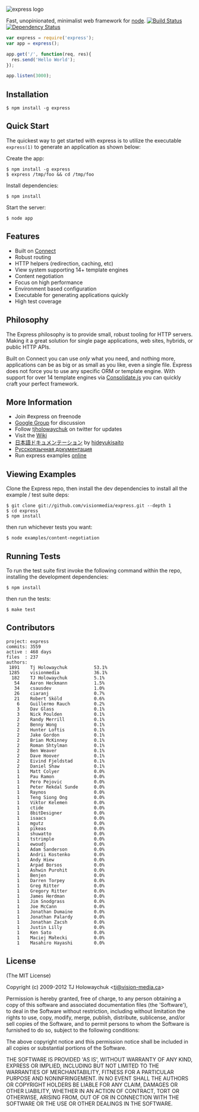![express logo](http://f.cl.ly/items/0V2S1n0K1i3y1c122g04/Screen%20Shot%202012-04-11%20at%209.59.42%20AM.png)

  Fast, unopinionated, minimalist web framework for [node](http://nodejs.org). [![Build Status](https://secure.travis-ci.org/visionmedia/express.png)](http://travis-ci.org/visionmedia/express) [![Dependency Status](https://gemnasium.com/visionmedia/express.png)](https://gemnasium.com/visionmedia/express)

```js
var express = require('express');
var app = express();

app.get('/', function(req, res){
  res.send('Hello World');
});

app.listen(3000);
```

## Installation

    $ npm install -g express

## Quick Start

 The quickest way to get started with express is to utilize the executable `express(1)` to generate an application as shown below:

 Create the app:

    $ npm install -g express
    $ express /tmp/foo && cd /tmp/foo

 Install dependencies:

    $ npm install

 Start the server:

    $ node app

## Features

  * Built on [Connect](http://github.com/senchalabs/connect)
  * Robust routing
  * HTTP helpers (redirection, caching, etc)
  * View system supporting 14+ template engines
  * Content negotiation
  * Focus on high performance
  * Environment based configuration
  * Executable for generating applications quickly
  * High test coverage

## Philosophy

  The Express philosophy is to provide small, robust tooling for HTTP servers. Making
  it a great solution for single page applications, web sites, hybrids, or public
  HTTP APIs.

  Built on Connect you can use _only_ what you need, and nothing more, applications
  can be as big or as small as you like, even a single file. Express does
  not force you to use any specific ORM or template engine. With support for over
  14 template engines via [Consolidate.js](http://github.com/visionmedia/consolidate.js)
  you can quickly craft your perfect framework.

## More Information

  * Join #express on freenode
  * [Google Group](http://groups.google.com/group/express-js) for discussion
  * Follow [tjholowaychuk](http://twitter.com/tjholowaychuk) on twitter for updates
  * Visit the [Wiki](http://github.com/visionmedia/express/wiki)
  * [日本語ドキュメンテーション](http://hideyukisaito.com/doc/expressjs/) by [hideyukisaito](https://github.com/hideyukisaito)
  * [Русскоязычная документация](http://jsman.ru/express/)
  * Run express examples [online](https://runnable.com/express)

## Viewing Examples

Clone the Express repo, then install the dev dependencies to install all the example / test suite deps:

    $ git clone git://github.com/visionmedia/express.git --depth 1
    $ cd express
    $ npm install

then run whichever tests you want:

    $ node examples/content-negotiation

## Running Tests

To run the test suite first invoke the following command within the repo, installing the development dependencies:

    $ npm install

then run the tests:

    $ make test

## Contributors

```
project: express
commits: 3559
active : 468 days
files  : 237
authors:
 1891    Tj Holowaychuk          53.1%
 1285    visionmedia             36.1%
  182    TJ Holowaychuk          5.1%
   54    Aaron Heckmann          1.5%
   34    csausdev                1.0%
   26    ciaranj                 0.7%
   21    Robert Sköld            0.6%
    6    Guillermo Rauch         0.2%
    3    Dav Glass               0.1%
    3    Nick Poulden            0.1%
    2    Randy Merrill           0.1%
    2    Benny Wong              0.1%
    2    Hunter Loftis           0.1%
    2    Jake Gordon             0.1%
    2    Brian McKinney          0.1%
    2    Roman Shtylman          0.1%
    2    Ben Weaver              0.1%
    2    Dave Hoover             0.1%
    2    Eivind Fjeldstad        0.1%
    2    Daniel Shaw             0.1%
    1    Matt Colyer             0.0%
    1    Pau Ramon               0.0%
    1    Pero Pejovic            0.0%
    1    Peter Rekdal Sunde      0.0%
    1    Raynos                  0.0%
    1    Teng Siong Ong          0.0%
    1    Viktor Kelemen          0.0%
    1    ctide                   0.0%
    1    8bitDesigner            0.0%
    1    isaacs                  0.0%
    1    mgutz                   0.0%
    1    pikeas                  0.0%
    1    shuwatto                0.0%
    1    tstrimple               0.0%
    1    ewoudj                  0.0%
    1    Adam Sanderson          0.0%
    1    Andrii Kostenko         0.0%
    1    Andy Hiew               0.0%
    1    Arpad Borsos            0.0%
    1    Ashwin Purohit          0.0%
    1    Benjen                  0.0%
    1    Darren Torpey           0.0%
    1    Greg Ritter             0.0%
    1    Gregory Ritter          0.0%
    1    James Herdman           0.0%
    1    Jim Snodgrass           0.0%
    1    Joe McCann              0.0%
    1    Jonathan Dumaine        0.0%
    1    Jonathan Palardy        0.0%
    1    Jonathan Zacsh          0.0%
    1    Justin Lilly            0.0%
    1    Ken Sato                0.0%
    1    Maciej Małecki          0.0%
    1    Masahiro Hayashi        0.0%
```

## License

(The MIT License)

Copyright (c) 2009-2012 TJ Holowaychuk &lt;tj@vision-media.ca&gt;

Permission is hereby granted, free of charge, to any person obtaining
a copy of this software and associated documentation files (the
'Software'), to deal in the Software without restriction, including
without limitation the rights to use, copy, modify, merge, publish,
distribute, sublicense, and/or sell copies of the Software, and to
permit persons to whom the Software is furnished to do so, subject to
the following conditions:

The above copyright notice and this permission notice shall be
included in all copies or substantial portions of the Software.

THE SOFTWARE IS PROVIDED 'AS IS', WITHOUT WARRANTY OF ANY KIND,
EXPRESS OR IMPLIED, INCLUDING BUT NOT LIMITED TO THE WARRANTIES OF
MERCHANTABILITY, FITNESS FOR A PARTICULAR PURPOSE AND NONINFRINGEMENT.
IN NO EVENT SHALL THE AUTHORS OR COPYRIGHT HOLDERS BE LIABLE FOR ANY
CLAIM, DAMAGES OR OTHER LIABILITY, WHETHER IN AN ACTION OF CONTRACT,
TORT OR OTHERWISE, ARISING FROM, OUT OF OR IN CONNECTION WITH THE
SOFTWARE OR THE USE OR OTHER DEALINGS IN THE SOFTWARE.
